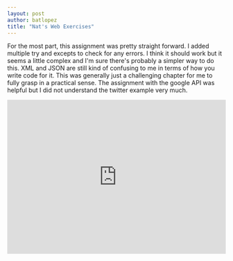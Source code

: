 ```yaml
--- 
layout: post
author: batlopez
title: "Nat's Web Exercises"
---
```


For the most part, this assignment was pretty straight forward. I added multiple try and excepts to check for any errors. I think it should work but it seems a little complex and I'm sure there's probably a simpler way to do this. XML and JSON are still kind of confusing to me in terms of how you write code for it. This was generally just a challenging chapter for me to fully grasp in a practical sense. The assignment with the google API was helpful but I did not understand the twitter example very much.
<iframe src="https://trinket.io/embed/python3/415205a437" width="100%" height="356" frameborder="0" marginwidth="0" marginheight="0" allowfullscreen></iframe>
